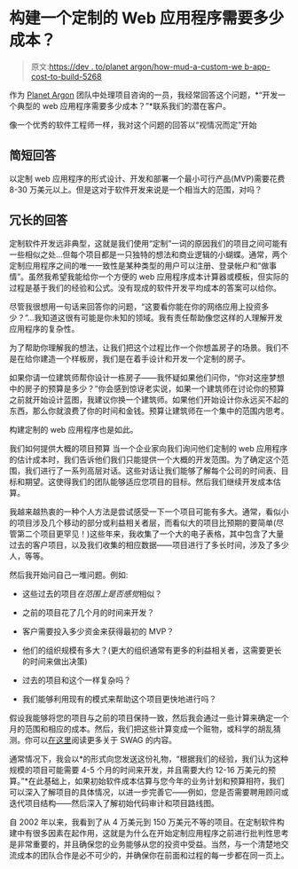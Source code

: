 # 构建一个定制的 Web 应用程序需要多少成本？

> 原文:[https://dev . to/planet argon/how-mud-a-custom-we b-app-cost-to-build-5268](https://dev.to/planetargon/how-much-does-a-custom-web-app-cost-to-build-5268)

作为 [Planet Argon](https://www.planetargon.com/) 团队中处理项目咨询的一员，我经常回答这个问题，*“开发一个典型的 web 应用程序需要多少成本？”*联系我们的潜在客户。

像一个优秀的软件工程师一样，我对这个问题的回答以“视情况而定”开始

## [](#the-short-answer)简短回答

以定制 web 应用程序的形式设计、开发和部署一个最小可行产品(MVP)需要花费 8-30 万美元以上。但是这对于软件开发来说是一个相当大的范围，对吗？

## [](#the-long-answer)冗长的回答

定制软件开发远非典型，这就是我们使用“定制”一词的原因我们的项目之间可能有一些相似之处…但每个项目都是一只独特的想法和商业逻辑的小蝴蝶。通常，两个定制应用程序之间的唯一一致性是某种类型的用户可以注册、登录帐户和“做事情”。虽然我希望我能给你一个方便的 web 应用程序成本计算器或模板，但实际的过程是基于我们的经验和公式。没有现成的软件开发平均成本的答案可以给你。

尽管我很想用一句话来回答你的问题，“这要看你能在你的网络应用上投资多少？”…我知道这很有可能是你未知的领域。我有责任帮助像您这样的人理解开发应用程序的复杂性。

为了帮助你理解我的想法，让我们把这个过程比作一个你想盖房子的场景。我们不是在给你建造一个样板房，我们是在着手设计和开发一个定制的房子。

如果你请一位建筑师帮你设计一栋房子——我怀疑如果他们问你，“你对这座梦想中的房子的预算是多少？”你会感到惊讶老实说，如果一个建筑师在讨论你的预算之前就开始设计蓝图，我建议你换一个建筑师。如果他们开始设计你永远买不起的东西，那么你就浪费了你的时间和金钱。预算让建筑师在一个集中的范围内思考。

构建定制的 web 应用程序也是如此。

我们如何提供大概的项目预算
当一个企业家向我们询问他们定制的 web 应用程序的估计成本时，我们告诉他们我们只能提供一个大概的开发范围。为了确定这个范围，我们进行了一系列高层对话。这些对话让我们能够了解每个公司的时间表、目标和期望。这使得我们的团队能够适应您项目的目标。然后我们继续开发成本估算。

我越来越热衷的一种个人方法是尝试感受一下一个项目可能有多大。通常，看似小的项目涉及几个移动的部分或利益相关者层，而看似大的项目比预期的要简单(尽管第二个项目更罕见！)这些年来，我收集了一个大的电子表格，其中包含了大量过去的客户项目，以及我们收集的相应数据——项目进行了多长时间，涉及了多少人，等等。

然后我开始问自己一堆问题。例如:

*   这些过去的项目*在范围上是否感觉*相似？

*   之前的项目花了几个月的时间来开发？

*   客户需要投入多少资金来获得最初的 MVP？

*   他们的组织规模有多大？(更大的组织通常有更多的利益相关者，这需要更长的时间来做出决策)

*   过去的项目和这个一样复杂吗？

*   我们能够利用现有的模式来帮助这个项目更快地进行吗？

假设我能够将您的项目与之前的项目保持一致，然后我会通过一些计算来确定一个月的范围和相应的成本。然后，我们把这些计算变成一个赃物，或科学的胡乱猜测。你可以[在这里](http://blog.planetargon.com/entries/wtf-is-a-swag)阅读更多关于 SWAG 的内容。

通常情况下，我会以*的形式向您发送这份礼物，“根据我们的经验，我们认为这种规模的项目可能需要 4-5 个月的时间来开发，并且需要大约 12-16 万美元的预算。”*在此基础上，如果初始软件成本估算与您今年的业务计划和预算相符，我们可以深入了解项目的具体情况，以进一步完善它——例如，您是否需要聘用顾问或迭代项目结构——然后深入了解初始代码审计和项目路线图。

自 2002 年以来，我看到了从 4 万美元到 150 万美元不等的项目。在定制软件构建中有很多因素在起作用，这就是为什么在开始定制应用程序之前进行批判性思考是非常重要的，并且确保您的业务能够从您的投资中受益。当然，与一个清楚地交流成本的团队合作是必不可少的，并确保你在前面和过程的每一步都在同一页上。